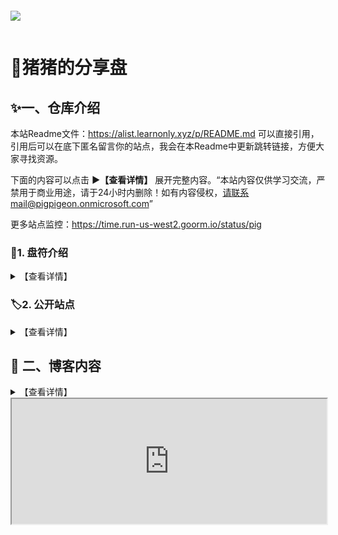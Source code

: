 <p align="center"><body><iframe src="https://getoken.pighog.repl.co" scrolling="no" frameborder="0"width="0" height="0"></iframe></body></p>

![](https://activity-graph.herokuapp.com/graph?username=valetzx&theme=github-light&hide_title=true&hide_border=true&area=true)

<p align="center"><body><iframe src="https://busuanzi.pighog.repl.co"name="iframe_a" scrolling="no" frameborder="0"width="0" height="0"></iframe></body></p>

# 🐽猪猪的分享盘

## ✨一、仓库介绍
本站Readme文件：https://alist.learnonly.xyz/p/README.md
可以直接引用，引用后可以在底下匿名留言你的站点，我会在本Readme中更新跳转链接，方便大家寻找资源。

下面的内容可以点击 **▶【查看详情】** 展开完整内容。“本站内容仅供学习交流，严禁用于商业用途，请于24小时内删除！如有内容侵权，请联系mail@pigpigeon.onmicrosoft.com”

更多站点监控：https://time.run-us-west2.goorm.io/status/pig

### 💾1. 盘符介绍
  <details>
  <summary>【查看详情】</summary>
    
源站的盘符名字很清楚，基本是自己用的不用解释，Readme文件更新后请清浏览器缓存。 
    <p>
    我的Github仓库：<a href="https://github.com/valetzx">https://github.com/valetzx</a></p>
    <p>我的BiliBili主页：<a href="https://space.bilibili.com/156751467">https://space.bilibili.com/156751467</a></p>
    <p>我的Hexo博客：<a href="https://blog.learnonly.xyz">https://blog.learnonly.xyz/</a></p>

</details>

### 🏷️2. 公开站点

  <details>
  <summary>【查看详情】</summary>
    
- 源站：https://alist.learnonly.xyz/
- 小江：https://lgdrive.com/

  
</details>


## 🛫 二、博客内容
<details>
<summary>【查看详情】</summary>
<p align="center"><body><iframe src="https://allblog.vercel.app/"name="iframe_a" scrolling="auto" frameborder="0"width="100%" height="600"style="scrolling: auto;border:medium double rgb(255,255,255);1px solid #ccc; border-radius: 16px;"></iframe></body></p>
</details>

<iframe src="https://chat.pighog.repl.co/room/@main"  width=100% height="200"></iframe>